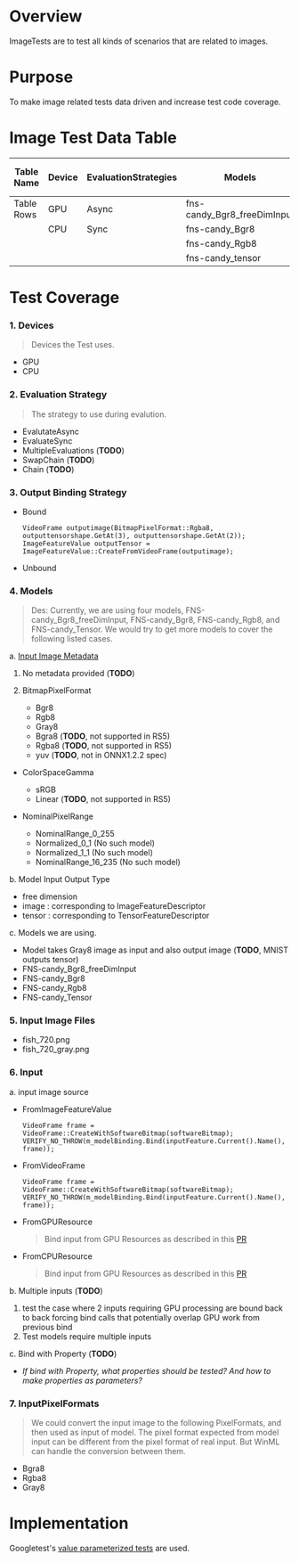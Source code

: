 
# Overview

ImageTests are to test all kinds of scenarios that are related to images.

# Purpose

To make image related tests data driven and increase test code coverage.

# Image Test Data Table

|Table Name    |   Device     |EvaluationStrategies|Models                     |Input Files      |Output Binding Strategies|Input Image Sources  |InputPixelFormats|
|--------------|--------------|--------------------|---------------------------|-----------------|-------------------------|---------------------|-----------------|
|Table Rows    |GPU           |Async               |fns-candy_Bgr8_freeDimInput|fish_720.png     |Bound                    |FromImageFeatureValue|Bgra8
|              |CPU           |Sync                |fns-candy_Bgr8             |fish_720_Gray.png|Unbound                  |FromVideoFrame       |Rgba8
|              |              |                    |fns-candy_Rgb8             |                 |                         |FromCPUResource      |Gray8
|              |              |                    |fns-candy_tensor           |                 |                         |FromGPUResource      |

# Test Coverage

### 1. Devices

> Devices the Test uses.
* GPU
* CPU

### 2. Evaluation Strategy
> The strategy to use during evalution.

* EvalutateAsync
* EvaluateSync
* MultipleEvaluations (**TODO**)
* SwapChain (**TODO**)
* Chain (**TODO**)

### 3. Output Binding Strategy

* Bound
	```
	VideoFrame outputimage(BitmapPixelFormat::Rgba8, outputtensorshape.GetAt(3), outputtensorshape.GetAt(2));
	ImageFeatureValue outputTensor = ImageFeatureValue::CreateFromVideoFrame(outputimage);
	```

* Unbound

### 4. Models
> Des: Currently, we are using four models, FNS-candy_Bgr8_freeDimInput, FNS-candy_Bgr8, FNS-candy_Rgb8, and FNS-candy_Tensor. We would try to get more models to cover the following listed cases.

a. [Input Image Metadata](https://github.com/onnx/onnx/blob/main/docs/MetadataProps.md)

1.  No metadata provided (**TODO**)
2. BitmapPixelFormat

	* Bgr8
	* Rgb8
	* Gray8
	* Bgra8 (**TODO**, not supported in RS5)
	* Rgba8 (**TODO**, not supported in RS5)
	* yuv (**TODO**, not in ONNX1.2.2 spec)

* ColorSpaceGamma
	* sRGB
	* Linear (**TODO**, not supported in RS5)

* NominalPixelRange
	*  NominalRange_0_255
	* Normalized_0_1 (No such model)
	* Normalized_1_1 (No such model)
	* NominalRange_16_235 (No such model)

b. Model Input Output Type
* free dimension
* image  :  corresponding to ImageFeatureDescriptor
* tensor  : corresponding to TensorFeatureDescriptor

c. Models we are using.

* Model takes Gray8 image as input and also output image (**TODO**, MNIST outputs tensor)
* FNS-candy_Bgr8_freeDimInput
* FNS-candy_Bgr8
* FNS-candy_Rgb8
* FNS-candy_Tensor


### 5. Input Image Files

* fish_720.png
* fish_720_gray.png

### 6. Input

a. input image source

* FromImageFeatureValue
	```
	VideoFrame frame = VideoFrame::CreateWithSoftwareBitmap(softwareBitmap);
    VERIFY_NO_THROW(m_modelBinding.Bind(inputFeature.Current().Name(), frame));
    ```

* FromVideoFrame
    ```
	VideoFrame frame = VideoFrame::CreateWithSoftwareBitmap(softwareBitmap);
    VERIFY_NO_THROW(m_modelBinding.Bind(inputFeature.Current().Name(), frame));
    ```

* FromGPUResource
    > Bind input from GPU Resources as described in this [PR](https://mscodehub.visualstudio.com/_git/WindowsAI/pullrequest/4542?_a=overview)

* FromCPUResource
    > Bind input from GPU Resources as described in this [PR](https://mscodehub.visualstudio.com/_git/WindowsAI/pullrequest/4507?_a=overview)

b. Multiple inputs (**TODO**)
1. test the case where 2 inputs requiring GPU processing are bound back to back forcing bind calls that potentially overlap GPU work from previous bind
2. Test models require multiple inputs

c. Bind with Property (**TODO**)
* _If bind with Property, what properties should be tested? And how to make properties as parameters?_

### 7. InputPixelFormats
> We could convert the input image to the following PixelFormats, and then used as input of model. The pixel format expected from model input can be different from the pixel format of real input. But WinML can handle the conversion between them.

* Bgra8
* Rgba8
* Gray8

# Implementation
Googletest's [value parameterized tests](https://github.com/google/googletest/blob/master/googletest/docs/advanced.md#value-parameterized-tests) are used.
